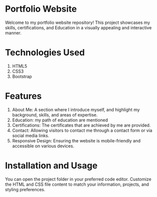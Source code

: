 # Portfolio Website
Welcome to my portfolio website repository! This project showcases my skills, certifications, and Education in a visually appealing and interactive manner.

# Technologies Used
1. HTML5
2. CSS3
3. Bootstrap

# Features
1. About Me: A section where I introduce myself, and highlight my background, skills, and areas of expertise.
2. Education: my path of education are mentioned
3. Certifications: The certificates that are achieved by me are provided.
4. Contact: Allowing visitors to contact me through a contact form or via social media links.
5. Responsive Design: Ensuring the website is mobile-friendly and accessible on various devices.

# Installation and Usage
You can open the project folder in your preferred code editor.
Customize the HTML and CSS file content to match your information, projects, and styling preferences.